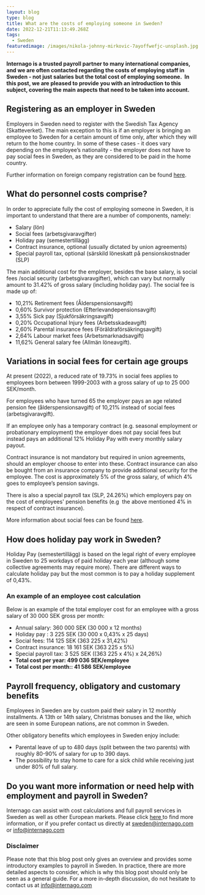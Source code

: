 ```yaml
---
layout: blog
type: blog
title: What are the costs of employing someone in Sweden?
date: 2022-12-21T11:13:49.268Z
tags:
  - Sweden
featuredimage: /images/nikola-johnny-mirkovic-7ayoffwefjc-unsplash.jpg
---
```

**Internago is a trusted payroll partner to many international companies, and we are often contacted regarding the costs of employing staff in Sweden - not just salaries but the total cost of employing someone.  In this post, we are pleased to provide you with an introduction to this subject, covering the main aspects that need to be taken into account.**

## Registering as an employer in Sweden

Employers in Sweden need to register with the Swedish Tax Agency (Skatteverket). The main exception to this is if an employer is bringing an employee to Sweden for a certain amount of time only, after which they will return to the home country. In some of these cases - it does vary depending on the employee’s nationality - the employer does not have to pay social fees in Sweden, as they are considered to be paid in the home country.

Further information on foreign company registration can be found [here](https://www.skatteverket.se/servicelankar/otherlanguages/inenglish/businessesandemployers/startingandrunningaswedishbusiness/registeringabusiness/registrationofforeigncompaniesinsweden.4.109dcbe71721adafd25501e.html). 

## What do personnel costs comprise?

In order to appreciate fully the cost of employing someone in Sweden, it is important to understand that there are a number of components, namely: 

* Salary (lön)
* Social fees (arbetsgivaravgifter)
* Holiday pay (semestertillägg)
* Contract insurance, optional (usually dictated by union agreements)
* Special payroll tax, optional (särskild löneskatt på pensionskostnader (SLP)

The main additional cost for the employer, besides the base salary, is social fees /social security (arbetsgivaravgifter), which can vary but normally amount to 31.42% of gross salary (including holiday pay). The social fee is made up of:

* 10,21% Retirement fees (Ålderspensionsavgift)
* 0,60% Survivor protection (Efterlevandepensionsavgift)
* 3,55% Sick pay (Sjukförsäkringsavgift)
* 0,20% Occupational Injury fees (Arbetsskadeavgift)
* 2,60% Parental insurance fees (Föräldraförsäkringsavgift)
* 2,64% Labour market fees (Arbetsmarknadsavgift)
* 11,62%  General salary fee (Allmän löneavgift).

## Variations in social fees for certain age groups

At present (2022), a reduced rate of 19.73% in social fees applies to employees born between 1999-2003 with a gross salary of up to 25 000 SEK/month. 

For employees who have turned 65 the employer pays an age related pension fee (ålderspensionsavgift) of 10,21% instead of social fees (arbetsgivaravgift).

If an employee only has a temporary contract (e.g. seasonal employment or probationary employment) the employer does not pay social fees but instead pays an additional 12% Holiday Pay with every monthly salary payout. 

Contract insurance is not mandatory but required in union agreements, should an employer choose to enter into these. Contract insurance can also be bought from an insurance company to provide additional security for the employee. The cost is approximately 5% of the gross salary, of which 4% goes to employee’s pension savings. 

There is also a special payroll tax (SLP, 24.26%) which employers pay on the cost of employees' pension benefits (e.g  the above mentioned 4% in respect of contract insurance).

More information about social fees can be found [here](https://www.skatteverket.se/foretag/arbetsgivare/arbetsgivaravgifterochskatteavdrag/arbetsgivaravgifter.4.233f91f71260075abe8800020817.html). 

## How does holiday pay work in Sweden?

Holiday Pay (semestertillägg) is based on the legal right of every employee in Sweden to 25 workdays of paid holiday each year (although some collective agreements may require more). There are different ways to calculate holiday pay but the most common is to pay a holiday supplement of 0,43%. 

### An example of an employee cost calculation

Below is an example of the total employer cost for an employee with a gross salary of 30 000 SEK gross per month:

* Annual salary: 360 000 SEK (30 000 x 12 months)
* Holiday pay : 3 225 SEK (30 000 x 0,43% x 25 days)
* Social fees: 114 125 SEK (363 225 x 31,42%)
* Contract insurance: 18 161 SEK (363 225 x 5%)
* Special payroll tax: 3 525 SEK ((363 225 x 4%) x 24,26%)
* **Total cost per year: 499 036 SEK/employee**
* **Total cost per month:: 41 586 SEK/employee**

## Payroll frequency, obligatory and customary benefits

Employees in Sweden are by custom paid their salary in 12 monthly installments. A 13th or 14th salary, Christmas bonuses and the like, which are seen in some European nations, are not common in Sweden. 

Other obligatory benefits which employees in Sweden enjoy include: 

* Parental leave of up to 480 days (split between the two parents) with roughly 80-90% of salary for up to 390 days. 
* The possibility to stay home to care for a sick child while receiving just under 80% of full salary.

## Do you want more information or need help with employment and payroll in Sweden?

Internago can assist with cost calculations and full payroll services in Sweden as well as other European markets. Please click [here ](https://www.internago.com/our-services)to find more information, or if you prefer contact us directly at [sweden@internago.com](mailto:sweden@internago.com) or [info@internago.com](mailto:info@internago.com)

### Disclaimer

Please note that this blog post only gives an overview and provides some introductory examples to payroll in Sweden. In practice, there are more detailed aspects to consider, which is why this blog post should only be seen as a general guide. For a more in-depth discussion, do not hesitate to contact us at [info@internago.com](mailto:info@internago.com)
